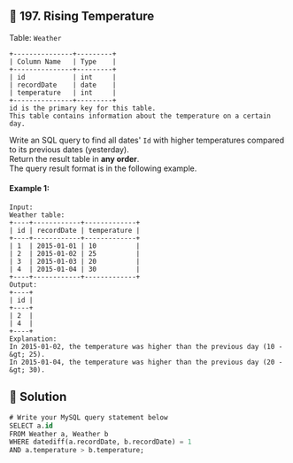 ## 📝 197. Rising Temperature  
Table: `Weather`  

```
+---------------+---------+
| Column Name   | Type    |
+---------------+---------+
| id            | int     |
| recordDate    | date    |
| temperature   | int     |
+---------------+---------+
id is the primary key for this table.
This table contains information about the temperature on a certain day.

```
     
Write an SQL query to find all dates' `Id` with higher temperatures compared to its previous dates (yesterday).  
Return the result table in **any order**.  
The query result format is in the following example.  
     
  
#### Example 1:  

```
Input: 
Weather table:
+----+------------+-------------+
| id | recordDate | temperature |
+----+------------+-------------+
| 1  | 2015-01-01 | 10          |
| 2  | 2015-01-02 | 25          |
| 3  | 2015-01-03 | 20          |
| 4  | 2015-01-04 | 30          |
+----+------------+-------------+
Output: 
+----+
| id |
+----+
| 2  |
| 4  |
+----+
Explanation: 
In 2015-01-02, the temperature was higher than the previous day (10 -&gt; 25).
In 2015-01-04, the temperature was higher than the previous day (20 -&gt; 30).

```
  
## 📝 Solution 
```sql  
# Write your MySQL query statement below  
SELECT a.id  
FROM Weather a, Weather b  
WHERE datediff(a.recordDate, b.recordDate) = 1  
AND a.temperature > b.temperature;  
```  